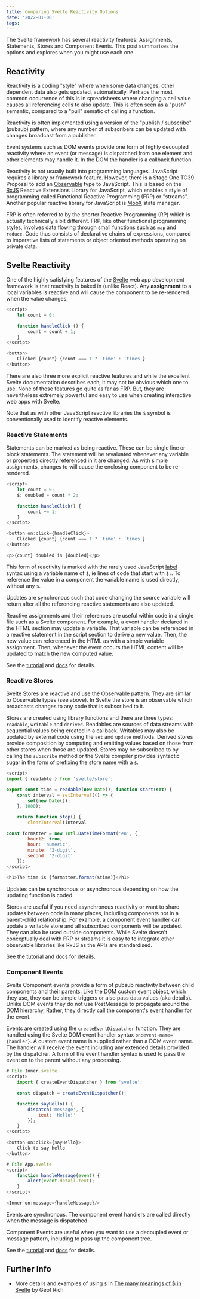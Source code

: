```yaml
---
title: Comparing Svelte Reactivity Options
date: '2022-01-06'
tags:
---
```


<div class="message"> The Svelte framework has several reactivity features: Assignments, Statements, Stores and Component Events. This post summarises the options and explores when you might use each one.
</div>

## Reactivity

Reactivity is a coding "style" where when some data changes, other dependent data also gets updated, automatically. Perhaps the most common occurrence of this is in spreadsheets where changing a cell value causes all referencing cells to also update. This is often seen as a "push" semantic, compared to a "pull" sematic of calling a function.

Reactivity is often implemented using a version of the "publish / subscribe" (pubsub) pattern, where any number of subscribers can be updated with changes broadcast from a publisher.

Event systems such as DOM events provide one form of highly decoupled reactivity where an event (or message) is dispatched from one element and other elements may handle it. In the DOM the handler is a callback function.

Reactivity is not usually built into programming languages. JavaScript requires a library or framework feature. However, there is a Stage One TC39 Proposal to add an [Observable](https://github.com/tc39/proposal-observable) type to JavaScript. This is based on the [RxJS](https://rxjs.dev/) Reactive Extensions Library for JavaScript, which enables a style of programming called Functional Reactive Programming (FRP) or "streams". Another popular reactive library for JavaScript is [MobX](https://mobx.js.org/getting-started.html) state manager.

FRP is often referred to by the shorter Reactive Programming (RP) which is actually technically a bit different. FRP, like other functional programming styles, involves data flowing through small functions such as `map` and `reduce`. Code thus consists of declarative chains of expressions, compared to imperative lists of statements or object oriented methods operating on private data.

## Svelte Reactivity

One of the highly satisfying features of the [Svelte](https://svelte.dev/) web app development framework is that reactivity is baked in (unlike React). Any **assignment** to a local variables is reactive and will cause the component to be re-rendered when the value changes.

```javascript
<script>
	let count = 0;

	function handleClick () {
		count = count + 1;
	}
</script>

<button>
	Clicked {count} {count === 1 ? 'time' : 'times'}
</button>

```

There are also three more explicit reactive features and while the excellent Svelte documentation describes each, it may not be obvious which one to use. None of these features go quite as far as FRP. But, they are nevertheless extremely powerful and easy to use when creating interactive web apps with Svelte.

Note that as with other JavaScript reactive libraries the `$` symbol is conventionally used to identify reactive elements.

### Reactive Statements

Statements can be marked as being reactive. These can be single line or block statements. The statement will be revaluated whenever any variable or properties directly referenced in it are changed. As with simple assignments, changes to will cause the enclosing component to be re-rendered.

```javascript
<script>
	let count = 0;
	$: doubled = count * 2;

	function handleClick() {
		count += 1;
	}
</script>

<button on:click={handleClick}>
	Clicked {count} {count === 1 ? 'time' : 'times'}
</button>

<p>{count} doubled is {doubled}</p>
```

This form of reactivity is marked with the rarely used JavaScript [label](https://developer.mozilla.org/en-US/docs/Web/JavaScript/Reference/Statements/label) syntax using a variable name of `$`, ie lines of code that start with `$:`. To reference the value in a component the variable name is used directly, without any `$`.

Updates are synchronous such that code changing the source variable will return after all the referencing reactive statements are also updated.

Reactive assignments and their references are useful within code in a single file such as a Svelte component. For example, a event handler declared in the HTML section may update a variable.  That variable can be referenced in a reactive statement in the script section to derive a new value. Then, the new value can  referenced in the HTML as with a simple variable assignment. Then, whenever the event occurs the HTML content will be updated to match the new computed value.

See the [tutorial](https://svelte.dev/tutorial/reactive-assignments) and [docs](https://svelte.dev/docs#component-format-script-2-assignments-are-reactive) for details.

### Reactive Stores

Svelte Stores are reactive and use the Observable pattern. They are similar to Observable types (see above). In Svelte the store is an observable which broadcasts changes to any code that is subscribed to it.

Stores are created using library functions and there are three types: `readable`, `writable` and `derived`. Readables are sources of data streams with sequential values being created in a callback. Writables may also be updated by external code using the `set` and `update` methods. Derived stores provide composition by computing and emitting values based on those from other stores when those are updated. Stores may be subscribed to by calling the `subscribe` method or the Svelte compiler provides syntactic sugar in the form of prefixing the store name with a `$`.

```javascript
<script>
import { readable } from 'svelte/store';

export const time = readable(new Date(), function start(set) {
	const interval = setInterval(() => {
		set(new Date());
	}, 1000);

	return function stop() {
		clearInterval(interval

const formatter = new Intl.DateTimeFormat('en', {
		hour12: true,
		hour: 'numeric',
		minute: '2-digit',
		second: '2-digit'
	});
</script>

<h1>The time is {formatter.format($time)}</h1>
```

Updates can be synchronous or asynchronous depending on how the updating function is coded.

Stores are useful if you need asynchronous reactivity or want to share updates between code in many places, including components not in a parent-child relationship. For example, a component event handler can update a writable store and all subscribed components will be updated. They can also be used outside components. While Svelte doesn't conceptually deal with FRP or streams it is easy to to integrate other observable libraries like RxJS as the APIs are standardised.

See the [tutorial](https://svelte.dev/tutorial/writable-stores) and [docs](https://svelte.dev/docs#run-time-svelte-store) for details.

### Component Events

Svelte Component events provide a form of pubsub reactivity between child components and their parents. Like the [DOM custom event](https://developer.mozilla.org/en-US/docs/Web/API/CustomEvent) object, which they use, they can be simple triggers or also pass data values (aka details). Unlike DOM events they do not use PostMessage to propagate around the DOM hierarchy, Rather, they directly call the component's event handler for the event.

Events are created using the `createEventDispatcher` function. They are handled using the Svelte DOM event handler syntax `on:event-name={handler}`. A custom event name is supplied rather than a DOM event name. The handler will receive the event including any extended details provided by the dispatcher. A form of the event handler syntax is used to pass the event on to the parent without any processing.

```javascript
# File Inner.svelte
<script>
	import { createEventDispatcher } from 'svelte';

	const dispatch = createEventDispatcher();

	function sayHello() {
		dispatch('message', {
			text: 'Hello!'
		});
	}
</script>

<button on:click={sayHello}>
	Click to say hello
</button>

# File App.svelte
<script>
	function handleMessage(event) {
		alert(event.detail.text);
	}
</script>

<Inner on:message={handleMessage}/>
```

Events are synchronous. The component event handlers are called directly when the message is dispatched.

Component Events are useful when you want to use a decoupled event or message pattern, including to pass up the component tree.

See the [tutorial](https://svelte.dev/tutorial/component-events) and [docs](https://svelte.dev/docs#run-time-svelte-createeventdispatcher) for details.

## Further Info

- More details and examples of using `$` in [The many meanings of $ in Svelte](https://geoffrich.net/posts/svelte-$-meanings/) by Geof Rich
